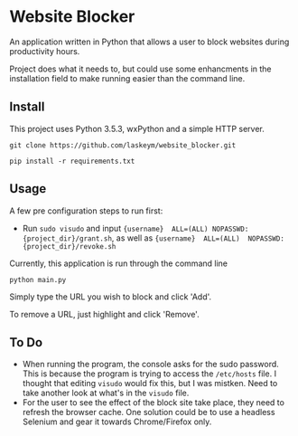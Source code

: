 # Website Blocker

An application written in Python that allows a user to block websites during productivity hours.

Project does what it needs to, but could use some enhancments in the installation field to make running easier than the command line.

## Install

This project uses Python 3.5.3, wxPython and a simple HTTP server.

`git clone https://github.com/laskeym/website_blocker.git`

`pip install -r requirements.txt`

## Usage

A few pre configuration steps to run first:

* Run `sudo visudo` and input `{username}  ALL=(ALL) NOPASSWD: {project_dir}/grant.sh`, as well as `{username}  ALL=(ALL)  NOPASSWD: {project_dir}/revoke.sh`

Currently, this application is run through the command line

`python main.py`

Simply type the URL you wish to block and click 'Add'. 

To remove a URL, just highlight and click 'Remove'.

## To Do

* When running the program, the console asks for the sudo password.  This is because the program is trying to access the `/etc/hosts` file.  I thought that editing `visudo` would fix this, but I was mistken.  Need to take another look at what's in the `visudo` file.
* For the user to see the effect of the block site take place, they need to refresh the browser cache.  One solution could be to use a headless Selenium and gear it towards Chrome/Firefox only.
